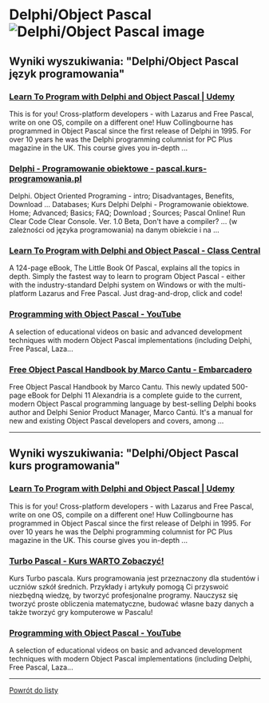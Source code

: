 # Delphi/Object Pascal ![Delphi/Object Pascal image](https://www.tiobe.com/wp-content/themes/tiobe/tiobe-index/images/Delphi_Object_Pascal.png)

## Wyniki wyszukiwania: "Delphi/Object Pascal język programowania" 

### [Learn To Program with Delphi and Object Pascal | Udemy](https://www.udemy.com/course/learn-to-program-with-pascal/) 

 This is for you! Cross-platform developers - with Lazarus and Free Pascal, write on one OS, compile on a different one! Huw Collingbourne has programmed in Object Pascal since the first release of Delphi in 1995. For over 10 years he was the Delphi programming columnist for PC Plus magazine in the UK. This course gives you in-depth ...


### [Delphi - Programowanie obiektowe - pascal.kurs-programowania.pl](http://pascal.kurs-programowania.pl/en/delphi,programowanie_obiektowe.html) 

 Delphi. Object Oriented Programing - intro; Disadvantages, Benefits, Download ... Databases; Kurs Delphi Delphi - Programowanie obiektowe. Home; Advanced; Basics; FAQ; Download ; Sources; Pascal Online! Run Clear Code Clear Console. Ver. 1.0 Beta, Don't have a compiler? ... (w zależności od języka programowania) na danym obiekcie i na ...


### [Learn To Program with Delphi and Object Pascal - Class Central](https://www.classcentral.com/course/udemy-learn-to-program-with-pascal-110674) 

 A 124-page eBook, The Little Book Of Pascal, explains all the topics in depth. Simply the fastest way to learn to program Object Pascal - either with the industry-standard Delphi system on Windows or with the multi-platform Lazarus and Free Pascal. Just drag-and-drop, click and code!


### [Programming with Object Pascal - YouTube](https://www.youtube.com/playlist?list=PLC7W_A0uWY9nHWUda_VSB0PAZkSRh7YqR) 

 A selection of educational videos on basic and advanced development techniques with modern Object Pascal implementations (including Delphi, Free Pascal, Laza...


### [Free Object Pascal Handbook by Marco Cantu - Embarcadero](https://www.embarcadero.com/products/delphi/object-pascal-handbook) 

 Free Object Pascal Handbook by Marco Cantu. This newly updated 500-page eBook for Delphi 11 Alexandria is a complete guide to the current, modern Object Pascal programming language by best-selling Delphi books author and Delphi Senior Product Manager, Marco Cantú. It's a manual for new and existing Object Pascal developers and covers, among ...




---

## Wyniki wyszukiwania: "Delphi/Object Pascal kurs programowania" 

### [Learn To Program with Delphi and Object Pascal | Udemy](https://www.udemy.com/course/learn-to-program-with-pascal/) 

 This is for you! Cross-platform developers - with Lazarus and Free Pascal, write on one OS, compile on a different one! Huw Collingbourne has programmed in Object Pascal since the first release of Delphi in 1995. For over 10 years he was the Delphi programming columnist for PC Plus magazine in the UK. This course gives you in-depth ...


### [Turbo Pascal - Kurs WARTO Zobaczyć!](http://www.pascal.kurs-programowania.pl/) 

 Kurs Turbo pascala. Kurs programowania jest przeznaczony dla studentów i uczniów szkół średnich. Przykłady i artykuły pomogą Ci przyswoić niezbędną wiedzę, by tworzyć profesjonalne programy. Nauczysz się tworzyć proste obliczenia matematyczne, budować własne bazy danych a także tworzyć gry komputerowe w Pascalu!


### [Programming with Object Pascal - YouTube](https://www.youtube.com/playlist?list=PLC7W_A0uWY9nHWUda_VSB0PAZkSRh7YqR) 

 A selection of educational videos on basic and advanced development techniques with modern Object Pascal implementations (including Delphi, Free Pascal, Laza...




---

 [Powrót do listy](/home/mhz/Dokumenty/studia/sem4/awww/lab1/top20.md)